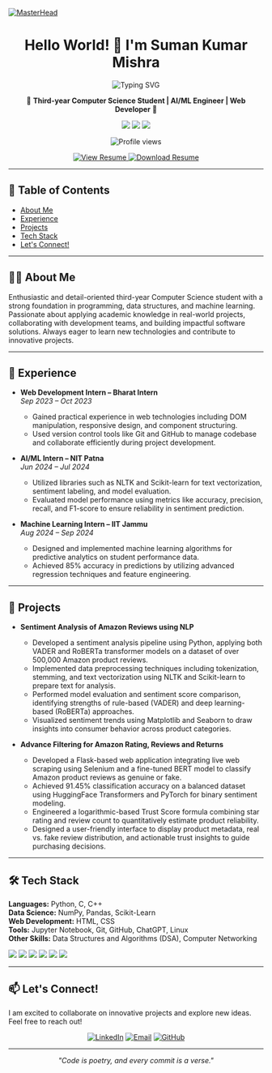 [![MasterHead](https://user-images.githubusercontent.com/10498744/210012254-234538ff-d198-48aa-8964-37e6fd45d227.gif)]()

<h1 align="center">Hello World! 👋 I'm Suman Kumar Mishra</h1>

<p align="center">
  <img src="https://readme-typing-svg.demolab.com/?lines=AI%2FML+Engineer+%7C+Computer+Science+Student+%7C+Web+Developer;Welcome+to+my+GitHub+Universe!&center=true&width=600&height=45" alt="Typing SVG" />
</p>

<p align="center">
🚀 <b>Third-year Computer Science Student | AI/ML Engineer | Web Developer</b> 🚀
</p>

<p align="center">
  <a href="https://www.linkedin.com/in/suman-kumar-mishra-b925b2262"><img src="https://img.shields.io/badge/LinkedIn-0077B5?style=for-the-badge&logo=linkedin&logoColor=white"></a>
  <a href="mailto:sumankumarmishra4321@gmail.com"><img src="https://img.shields.io/badge/Email-D14836?style=for-the-badge&logo=gmail&logoColor=white"></a>
  <a href="https://github.com/9Sumannn"><img src="https://img.shields.io/badge/GitHub-181717?style=for-the-badge&logo=github&logoColor=white"></a>
</p>

<p align="center">
  <img src="https://komarev.com/ghpvc/?username=9Sumannn&label=Profile+Views&color=blue&style=for-the-badge" alt="Profile views" />
</p>

<p align="center">
  <a href="https://drive.google.com/file/d/167pHg1l1SKvL3gcVBs0zEIlMXEx03WaY/view?usp=sharing" target="_blank">
    <img src="https://img.shields.io/badge/Resume-View-blue?style=for-the-badge&logo=adobeacrobatreader" alt="View Resume">
  </a>
  <a href="https://drive.google.com/uc?export=download&id=167pHg1l1SKvL3gcVBs0zEIlMXEx03WaY">
    <img src="https://img.shields.io/badge/Resume-Download-green?style=for-the-badge&logo=adobeacrobatreader" alt="Download Resume">
  </a>
</p>

---

## 📑 Table of Contents

- [About Me](#about-me)
- [Experience](#experience)
- [Projects](#projects)
- [Tech Stack](#tech-stack)
- [Let's Connect!](#lets-connect)

---

## 🙋‍♂️ About Me

Enthusiastic and detail-oriented third-year Computer Science student with a strong foundation in programming, data structures, and machine learning. Passionate about applying academic knowledge in real-world projects, collaborating with development teams, and building impactful software solutions. Always eager to learn new technologies and contribute to innovative projects.

---

## 💼 Experience

- **Web Development Intern – Bharat Intern**  
  *Sep 2023 – Oct 2023*  
  - Gained practical experience in web technologies including DOM manipulation, responsive design, and component structuring.  
  - Used version control tools like Git and GitHub to manage codebase and collaborate efficiently during project development.

- **AI/ML Intern – NIT Patna**  
  *Jun 2024 – Jul 2024*  
  - Utilized libraries such as NLTK and Scikit-learn for text vectorization, sentiment labeling, and model evaluation.  
  - Evaluated model performance using metrics like accuracy, precision, recall, and F1-score to ensure reliability in sentiment prediction.

- **Machine Learning Intern – IIT Jammu**  
  *Aug 2024 – Sep 2024*  
  - Designed and implemented machine learning algorithms for predictive analytics on student performance data.  
  - Achieved 85% accuracy in predictions by utilizing advanced regression techniques and feature engineering.

---

## 🚀 Projects

- **Sentiment Analysis of Amazon Reviews using NLP**  
  - Developed a sentiment analysis pipeline using Python, applying both VADER and RoBERTa transformer models on a dataset of over 500,000 Amazon product reviews.  
  - Implemented data preprocessing techniques including tokenization, stemming, and text vectorization using NLTK and Scikit-learn to prepare text for analysis.  
  - Performed model evaluation and sentiment score comparison, identifying strengths of rule-based (VADER) and deep learning-based (RoBERTa) approaches.  
  - Visualized sentiment trends using Matplotlib and Seaborn to draw insights into consumer behavior across product categories.

- **Advance Filtering for Amazon Rating, Reviews and Returns**  
  - Developed a Flask-based web application integrating live web scraping using Selenium and a fine-tuned BERT model to classify Amazon product reviews as genuine or fake.  
  - Achieved 91.45% classification accuracy on a balanced dataset using HuggingFace Transformers and PyTorch for binary sentiment modeling.  
  - Engineered a logarithmic-based Trust Score formula combining star rating and review count to quantitatively estimate product reliability.  
  - Designed a user-friendly interface to display product metadata, real vs. fake review distribution, and actionable trust insights to guide purchasing decisions.

---

## 🛠️ Tech Stack

**Languages:** Python, C, C++  
**Data Science:** NumPy, Pandas, Scikit-Learn  
**Web Development:** HTML, CSS  
**Tools:** Jupyter Notebook, Git, GitHub, ChatGPT, Linux  
**Other Skills:** Data Structures and Algorithms (DSA), Computer Networking

<p align="left">
  <img src="https://img.shields.io/badge/Python-3776AB?style=for-the-badge&logo=python&logoColor=white" />
  <img src="https://img.shields.io/badge/C++-00599C?style=for-the-badge&logo=c%2B%2B&logoColor=white" />
  <img src="https://img.shields.io/badge/HTML-E34F26?style=for-the-badge&logo=html5&logoColor=white" />
  <img src="https://img.shields.io/badge/CSS-1572B6?style=for-the-badge&logo=css3&logoColor=white" />
  <img src="https://img.shields.io/badge/Scikit--Learn-F7931E?style=for-the-badge&logo=scikitlearn&logoColor=white" />
  <img src="https://img.shields.io/badge/Git-F05032?style=for-the-badge&logo=git&logoColor=white" />
</p>

---

## 📫 Let's Connect!

I am excited to collaborate on innovative projects and explore new ideas. Feel free to reach out!

<p align="center">
  <a href="https://www.linkedin.com/in/suman-kumar-mishra-b925b2262"><img src="https://img.shields.io/badge/LinkedIn-Connect-blue?style=for-the-badge" alt="LinkedIn"></a>
  <a href="mailto:sumankumarmishra4321@gmail.com"><img src="https://img.shields.io/badge/Email-Contact-D14836?style=for-the-badge&logo=gmail&logoColor=white" alt="Email"></a>
  <a href="https://github.com/9Sumannn"><img src="https://img.shields.io/badge/GitHub-Follow-181717?style=for-the-badge&logo=github&logoColor=white" alt="GitHub"></a>
</p>

---

<p align="center">
  <i>"Code is poetry, and every commit is a verse."</i>
</p>
